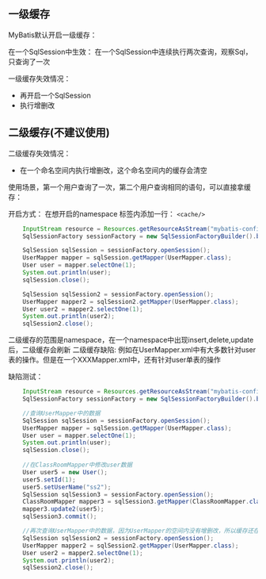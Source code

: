 ## 一级缓存

MyBatis默认开启一级缓存：

在一个SqlSession中生效：
在一个SqlSession中连续执行两次查询，观察Sql，只查询了一次

一级缓存失效情况：
- 再开启一个SqlSession
- 执行增删改

## 二级缓存(不建议使用)

二级缓存失效情况：
- 在一个命名空间内执行增删改，这个命名空间内的缓存会清空

使用场景，第一个用户查询了一次，第二个用户查询相同的语句，可以直接拿缓存：

开启方式：
在想开启的namespace 标签内添加一行：
`<cache/>`


```java
    InputStream resource = Resources.getResourceAsStream("mybatis-config.xml");
    SqlSessionFactory sessionFactory = new SqlSessionFactoryBuilder().build(resource);

    SqlSession sqlSession = sessionFactory.openSession();
    UserMapper mapper = sqlSession.getMapper(UserMapper.class);
    User user = mapper.selectOne(1);
    System.out.println(user);
    sqlSession.close();

    SqlSession sqlSession2 = sessionFactory.openSession();
    UserMapper mapper2 = sqlSession2.getMapper(UserMapper.class);
    User user2 = mapper2.selectOne(1);
    System.out.println(user2);
    sqlSession2.close();
```

二级缓存的范围是namespace，在一个namespace中出现insert,delete,update后，二级缓存会刷新
二级缓存缺陷:
例如在UserMapper.xml中有大多数针对user表的操作。但是在一个XXXMapper.xml中，还有针对user单表的操作

缺陷测试：
```java
    InputStream resource = Resources.getResourceAsStream("mybatis-config.xml");
    SqlSessionFactory sessionFactory = new SqlSessionFactoryBuilder().build(resource);

    //查询UserMapper中的数据
    SqlSession sqlSession = sessionFactory.openSession();
    UserMapper mapper = sqlSession.getMapper(UserMapper.class);
    User user = mapper.selectOne(1);
    System.out.println(user);
    sqlSession.close();
    
    //在ClassRoomMapper中修改user数据
    User user5 = new User();
    user5.setId(1);
    user5.setUserName("ss2");
    SqlSession sqlSession3 = sessionFactory.openSession();
    ClassRoomMapper mapper3 = sqlSession3.getMapper(ClassRoomMapper.class);
    mapper3.update2(user5);
    sqlSession3.commit();

    //再次查询UserMapper中的数据，因为UserMapper的空间内没有增删改，所以缓存还在，所以查出脏数据
    SqlSession sqlSession2 = sessionFactory.openSession();
    UserMapper mapper2 = sqlSession2.getMapper(UserMapper.class);
    User user2 = mapper2.selectOne(1);
    System.out.println(user2);
    sqlSession2.close();
```